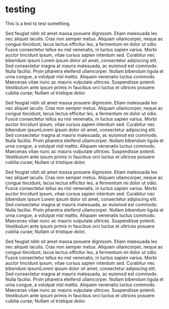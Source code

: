 # testing

This is a test to test something. 

Sed feugiat nibh sit amet massa posuere dignissim. Etiam malesuada leo nec aliquet iaculis. Cras non semper metus. Aliquam ullamcorper, neque ac congue tincidunt, lacus lectus efficitur leo, a fermentum mi dolor ut odio. Fusce consectetur tellus eu nisl venenatis, in luctus sapien varius. Morbi auctor tincidunt ipsum, vitae cursus sapien interdum sed. Curabitur nec bibendum ipsum
Lorem ipsum dolor sit amet, consectetur adipiscing elit. Sed consectetur magna at mauris malesuada, ac euismod est commodo. Nulla facilisi. Proin pharetra eleifend ullamcorper. Nullam bibendum ligula et urna congue, a volutpat nisl mattis. Aliquam venenatis luctus commodo. Maecenas vitae nunc ac mauris vulputate ultrices. Suspendisse potenti. Vestibulum ante ipsum primis in faucibus orci luctus et ultrices posuere cubilia curae; Nullam ut tristique dolor.

Sed feugiat nibh sit amet massa posuere dignissim. Etiam malesuada leo nec aliquet iaculis. Cras non semper metus. Aliquam ullamcorper, neque ac congue tincidunt, lacus lectus efficitur leo, a fermentum mi dolor ut odio. Fusce consectetur tellus eu nisl venenatis, in luctus sapien varius. Morbi auctor tincidunt ipsum, vitae cursus sapien interdum sed. Curabitur nec bibendum ipsumLorem ipsum dolor sit amet, consectetur adipiscing elit. Sed consectetur magna at mauris malesuada, ac euismod est commodo. Nulla facilisi. Proin pharetra eleifend ullamcorper. Nullam bibendum ligula et urna congue, a volutpat nisl mattis. Aliquam venenatis luctus commodo. Maecenas vitae nunc ac mauris vulputate ultrices. Suspendisse potenti. Vestibulum ante ipsum primis in faucibus orci luctus et ultrices posuere cubilia curae; Nullam ut tristique dolor.

Sed feugiat nibh sit amet massa posuere dignissim. Etiam malesuada leo nec aliquet iaculis. Cras non semper metus. Aliquam ullamcorper, neque ac congue tincidunt, lacus lectus efficitur leo, a fermentum mi dolor ut odio. Fusce consectetur tellus eu nisl venenatis, in luctus sapien varius. Morbi auctor tincidunt ipsum, vitae cursus sapien interdum sed. Curabitur nec bibendum ipsum
Lorem ipsum dolor sit amet, consectetur adipiscing elit. Sed consectetur magna at mauris malesuada, ac euismod est commodo. Nulla facilisi. Proin pharetra eleifend ullamcorper. Nullam bibendum ligula et urna congue, a volutpat nisl mattis. Aliquam venenatis luctus commodo. Maecenas vitae nunc ac mauris vulputate ultrices. Suspendisse potenti. Vestibulum ante ipsum primis in faucibus orci luctus et ultrices posuere cubilia curae; Nullam ut tristique dolor.

Sed feugiat nibh sit amet massa posuere dignissim. Etiam malesuada leo nec aliquet iaculis. Cras non semper metus. Aliquam ullamcorper, neque ac congue tincidunt, lacus lectus efficitur leo, a fermentum mi dolor ut odio. Fusce consectetur tellus eu nisl venenatis, in luctus sapien varius. Morbi auctor tincidunt ipsum, vitae cursus sapien interdum sed. Curabitur nec bibendum ipsumLorem ipsum dolor sit amet, consectetur adipiscing elit. Sed consectetur magna at mauris malesuada, ac euismod est commodo. Nulla facilisi. Proin pharetra eleifend ullamcorper. Nullam bibendum ligula et urna congue, a volutpat nisl mattis. Aliquam venenatis luctus commodo. Maecenas vitae nunc ac mauris vulputate ultrices. Suspendisse potenti. Vestibulum ante ipsum primis in faucibus orci luctus et ultrices posuere cubilia curae; Nullam ut tristique dolor.
